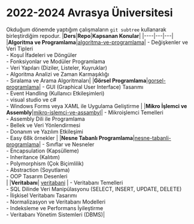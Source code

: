 # 2022-2024 Avrasya Üniversitesi
Okduğum dönemde yaptığım çalışmaların `git subtree` kullanarak birleştirdiğim repodur.
|**Ders**|**Repo**|**Kapsanan Konular**|
|----|---|---|
|**Algoritma ve Programlama**|[algoritma-ve-programlama](algoritma-ve-programlama)| - Değişkenler ve Veri Tipleri<br>- Koşul İfadeleri ve Döngüler<br>- Fonksiyonlar ve Modüler Programlama<br>- Veri Yapıları (Diziler, Listeler, Kuyruklar)<br>- Algoritma Analizi ve Zaman Karmaşıklığı<br>- Sıralama ve Arama Algoritmaları|
|**Görsel Programlama**|[gorsel-programlama](gorsel-programlama)| - GUI (Graphical User Interface) Tasarımı<br>- Event Handling (Kullanıcı Etkileşimleri)<br>- visual studio ve c#<br>- Windows Forms veya XAML ile Uygulama Geliştirme |
|**Mikro İşlemci ve Assembly**|[mikro-islemci-ve-assambyl](mikro-islemci-ve-assambyl)| - Mikroişlemci Temelleri<br>- Assembly Dili ile Programlama<br>- Bellek ve Veri Yönlendirmesi<br>- Donanım ve Yazılım Etkileşimi<br>- Easy 68k örnekler |
|**Nesne Tabanlı Programlama**|[nesne-tabanli-programlama](nesne-tabanli-programlama)| - Sınıflar ve Nesneler<br>- Encapsulation (Kapsülleme)<br>- Inheritance (Kalıtım)<br>- Polymorphism (Çok Biçimlilik)<br>- Abstraction (Soyutlama)<br>- OOP Tasarım Desenleri<br>|
|**Veritabanı**| [veritabani](veritabani)                                           | - Veritabanı Temelleri<br>- SQL Dilinde Veri Manipülasyonu (SELECT, INSERT, UPDATE, DELETE)<br>- İlişkisel Veritabanı Tasarımı<br>- Normalizasyon ve Veritabanı Modelleri<br>- Indeksleme ve Performans İyileştirme<br>- Veritabanı Yönetim Sistemleri (DBMS)|